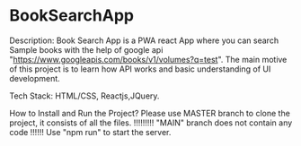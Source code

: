 # BookSearchApp

Description: 
Book Search App is a PWA react App where you can search Sample books with the help of google api "https://www.googleapis.com/books/v1/volumes?q=test".
The main motive of this project is to learn how API works and basic understanding of UI development.

Tech Stack:
HTML/CSS, Reactjs,JQuery.

How to Install and Run the Project?
Please use MASTER branch to clone the project, it consists of all the files. !!!!!!!!! "MAIN" branch does not contain any code !!!!!! 
Use "npm run" to start the server.
